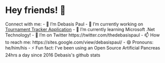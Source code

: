 <h1>Hey friends! 👋</h1> Connect with me:
- 🔭 I’m Debasis Paul
- 🔭 I’m currently working on <a href="https://github.com/DebasisPaul/TimCoreyTournamentTracker">Tournament Tracker Application</a>
- 🌱 I’m currently learning Microsoft .Net Technology!
- 🤔 I’m on Twitter https://twitter.com/thedebasispaul
- 📫 How to reach me: https://sites.google.com/view/debasispaul/
- 😄 Pronouns: he/him/his
- ⚡ Fun fact: I've been using an Open Source Artificial Pancreas 24hrs a day since 2016 Debasis's github stats
